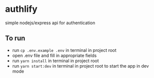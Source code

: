 # authlify

simple nodejs/express api for authentication

## To run

- run `cp .env.example .env` in terminal in project root
- open .env file and fill in appropriate fields
- run `yarn install` in terminal in project root
- run `yarn start:dev` in terminal in project root to start the app in dev mode
